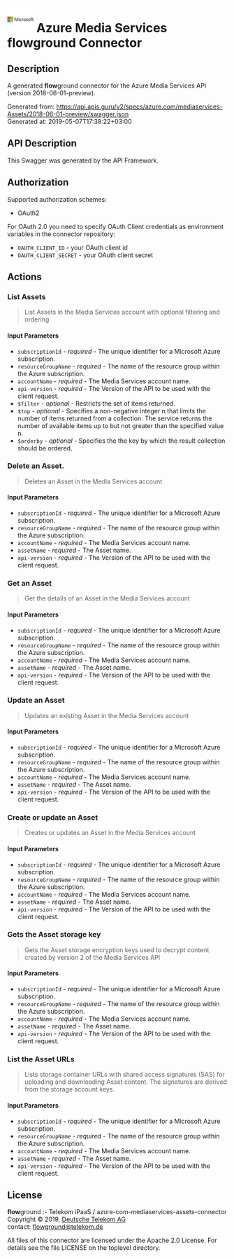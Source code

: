 # ![LOGO](logo.png) Azure Media Services **flow**ground Connector

## Description

A generated **flow**ground connector for the Azure Media Services API (version 2018-06-01-preview).

Generated from: https://api.apis.guru/v2/specs/azure.com/mediaservices-Assets/2018-06-01-preview/swagger.json<br/>
Generated at: 2019-05-07T17:38:22+03:00

## API Description

This Swagger was generated by the API Framework.

## Authorization

Supported authorization schemes:
- OAuth2

For OAuth 2.0 you need to specify OAuth Client credentials as environment variables in the connector repository:
* `OAUTH_CLIENT_ID` - your OAuth client id
* `OAUTH_CLIENT_SECRET` - your OAuth client secret

## Actions

### List Assets

> List Assets in the Media Services account with optional filtering and ordering

#### Input Parameters
* `subscriptionId` - _required_ - The unique identifier for a Microsoft Azure subscription.
* `resourceGroupName` - _required_ - The name of the resource group within the Azure subscription.
* `accountName` - _required_ - The Media Services account name.
* `api-version` - _required_ - The Version of the API to be used with the client request.
* `$filter` - _optional_ - Restricts the set of items returned.
* `$top` - _optional_ - Specifies a non-negative integer n that limits the number of items returned from a collection. The service returns the number of available items up to but not greater than the specified value n.
* `$orderby` - _optional_ - Specifies the the key by which the result collection should be ordered.

### Delete an Asset.

> Deletes an Asset in the Media Services account

#### Input Parameters
* `subscriptionId` - _required_ - The unique identifier for a Microsoft Azure subscription.
* `resourceGroupName` - _required_ - The name of the resource group within the Azure subscription.
* `accountName` - _required_ - The Media Services account name.
* `assetName` - _required_ - The Asset name.
* `api-version` - _required_ - The Version of the API to be used with the client request.

### Get an Asset

> Get the details of an Asset in the Media Services account

#### Input Parameters
* `subscriptionId` - _required_ - The unique identifier for a Microsoft Azure subscription.
* `resourceGroupName` - _required_ - The name of the resource group within the Azure subscription.
* `accountName` - _required_ - The Media Services account name.
* `assetName` - _required_ - The Asset name.
* `api-version` - _required_ - The Version of the API to be used with the client request.

### Update an Asset

> Updates an existing Asset in the Media Services account

#### Input Parameters
* `subscriptionId` - _required_ - The unique identifier for a Microsoft Azure subscription.
* `resourceGroupName` - _required_ - The name of the resource group within the Azure subscription.
* `accountName` - _required_ - The Media Services account name.
* `assetName` - _required_ - The Asset name.
* `api-version` - _required_ - The Version of the API to be used with the client request.

### Create or update an Asset

> Creates or updates an Asset in the Media Services account

#### Input Parameters
* `subscriptionId` - _required_ - The unique identifier for a Microsoft Azure subscription.
* `resourceGroupName` - _required_ - The name of the resource group within the Azure subscription.
* `accountName` - _required_ - The Media Services account name.
* `assetName` - _required_ - The Asset name.
* `api-version` - _required_ - The Version of the API to be used with the client request.

### Gets the Asset storage key

> Gets the Asset storage encryption keys used to decrypt content created by version 2 of the Media Services API

#### Input Parameters
* `subscriptionId` - _required_ - The unique identifier for a Microsoft Azure subscription.
* `resourceGroupName` - _required_ - The name of the resource group within the Azure subscription.
* `accountName` - _required_ - The Media Services account name.
* `assetName` - _required_ - The Asset name.
* `api-version` - _required_ - The Version of the API to be used with the client request.

### List the Asset URLs

> Lists storage container URLs with shared access signatures (SAS) for uploading and downloading Asset content. The signatures are derived from the storage account keys.

#### Input Parameters
* `subscriptionId` - _required_ - The unique identifier for a Microsoft Azure subscription.
* `resourceGroupName` - _required_ - The name of the resource group within the Azure subscription.
* `accountName` - _required_ - The Media Services account name.
* `assetName` - _required_ - The Asset name.
* `api-version` - _required_ - The Version of the API to be used with the client request.

## License

**flow**ground :- Telekom iPaaS / azure-com-mediaservices-assets-connector<br/>
Copyright © 2019, [Deutsche Telekom AG](https://www.telekom.de)<br/>
contact: flowground@telekom.de

All files of this connector are licensed under the Apache 2.0 License. For details
see the file LICENSE on the toplevel directory.
